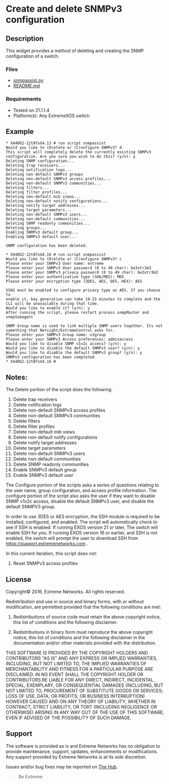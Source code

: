 # Create and delete SNMPv3 configuration

## Description
This widget provides a method of deleting and creating the SNMP configuration of a switch.

### Files
* [snmpassist.py](snmpassist.py)
* [README.md](README.md)


### Requirements
* Tested on 21.1.1.4
* Platform(s): Any ExtremeXOS switch

## Example
```
* X440G2-12t8fxG4.13 # run script snmpassist
Would you like to (D)elete or (C)onfigure SNMPv3? d
This script will completely delete the currently existing SNMPv3 configuration. Are you sure you wish to do this? (y/n): y
Deleting SNMP configuration...
Deleting trap receivers...
Deleting notification logs...
Deleting non-default SNMPv3 groups
Deleting non-default SNMPv3 access profiles...
Deleting non-default SNMPv3 communities...
Deleting filters...
Deleting filter profiles...
Deleting non-default mib views...
Deleting non-default notify configurations...
Deleting notify target addresses...
Deleting target parameters...
Deleting non-default SNMPv3 users...
Deleting non-default communities...
Deleting SNMP readonly communities...
Deleting groups...
Enabling SNMPv3 default group...
Enabling SNMPv3 default user...

SNMP configuration has been deleted.

* X440G2-12t8fxG4.16 # run script snmpassist
Would you like to (D)elete or (C)onfigure SNMPv3? c
Please enter your SNMPv3 User name: extreme
Please enter your SNMPv3 User password (8 to 49 char): be3xtr3m3
Please enter your SNMPv3 privacy password (8 to 49 char): be3xtr3m3
Please enter your authentication type (SHA/MD5): MD5
Please enter your encryption type (3DES, AES, DES, HEX): AES

SSH2 must be enabled to configure privacy type as AES. If you choose to 
enable it, key generation can take 10-15 minutes to complete and the 
CLI will be unavailable during that time. 
Would you like to enable it? (y/n): y
After running the script, please restart process snmpMaster and snmpSubagent

SNMP Group name is used to link multiple SNMP users together. Its not something that Netsight/ExtremeControl asks for.
Please enter your SNMPv3 Group name: v3group
Please enter your SNMPv3 Access preferences: adminaccess
Would you like to disable SNMP v1v2c access? (y/n): y
Would you like to disable the default SNMPv3 user? (y/n): y
Would you like to disable the default SNMPv3 group? (y/n): y
SNMPv3 configuration has been completed
* X440G2-12t8fxG4.16 # 
```

## Notes:

The Delete portion of the script does the following:

1.  Delete trap receivers
2.  Delete notification logs
3.  Delete non-default SNMPv3 access profiles
4.  Delete non-default SNMPv3 communities
5.  Delete filters
6.  Delete filter profiles
7.  Delete non-default mib views
8.  Delete non-default notify configurations
9.  Delete notify target addresses
10. Delete target parameters
11. Delete non-default SNMPv3 users
12. Delete non-default communities
13. Delete SNMP readonly communities
14. Enable SNMPv3 default group
15. Enable SNMPv3 default user

The Configure portion of the scripts asks a series of questions relating to the user name, group configuration, and access profile information. 
The configure portion of the script also asks the user if they want to disable SNMP v1v2c access, disable the default SNMPv3 user, and disable 
the default SNMPV3 group.

In order to use 3DES or AES encryption, the SSH module is required to be installed, configured, and enabled. The script will automatically check to see if SSH is enabled.
If running EXOS version 21 or later, The switch will enable SSH for you. If running EXOS version 16 or earlier, and SSH is not enabled, the switch will prompt the user to
download SSH from https://support.extremenetworks.com .

In this current iteration, this script does not:

1. Reset SNMPv3 access profiles


## License
Copyright© 2016, Extreme Networks.  All rights reserved.

Redistribution and use in source and binary forms, with or without modification,
are permitted provided that the following conditions are met:

1. Redistributions of source code must retain the above copyright notice, this
list of conditions and the following disclaimer.

2. Redistributions in binary form must reproduce the above copyright notice,
this list of conditions and the following disclaimer in the documentation
and/or other materials provided with the distribution.

THIS SOFTWARE IS PROVIDED BY THE COPYRIGHT HOLDERS AND CONTRIBUTORS "AS IS" AND
ANY EXPRESS OR IMPLIED WARRANTIES, INCLUDING, BUT NOT LIMITED TO, THE IMPLIED
WARRANTIES OF MERCHANTABILITY AND FITNESS FOR A PARTICULAR PURPOSE ARE
DISCLAIMED. IN NO EVENT SHALL THE COPYRIGHT HOLDER OR CONTRIBUTORS BE LIABLE
FOR ANY DIRECT, INDIRECT, INCIDENTAL, SPECIAL, EXEMPLARY, OR CONSEQUENTIAL
DAMAGES (INCLUDING, BUT NOT LIMITED TO, PROCUREMENT OF SUBSTITUTE GOODS OR
SERVICES; LOSS OF USE, DATA, OR PROFITS; OR BUSINESS INTERRUPTION) HOWEVER
CAUSED AND ON ANY THEORY OF LIABILITY, WHETHER IN CONTRACT, STRICT LIABILITY,
OR TORT (INCLUDING NEGLIGENCE OR OTHERWISE) ARISING IN ANY WAY OUT OF THE USE
OF THIS SOFTWARE, EVEN IF ADVISED OF THE POSSIBILITY OF SUCH DAMAGE.

## Support
The software is provided as is and Extreme Networks has no obligation to provide
maintenance, support, updates, enhancements or modifications.
Any support provided by Extreme Networks is at its sole discretion.

Issues and/or bug fixes may be reported on [The Hub](https://community.extremenetworks.com/extreme).

>Be Extreme 
